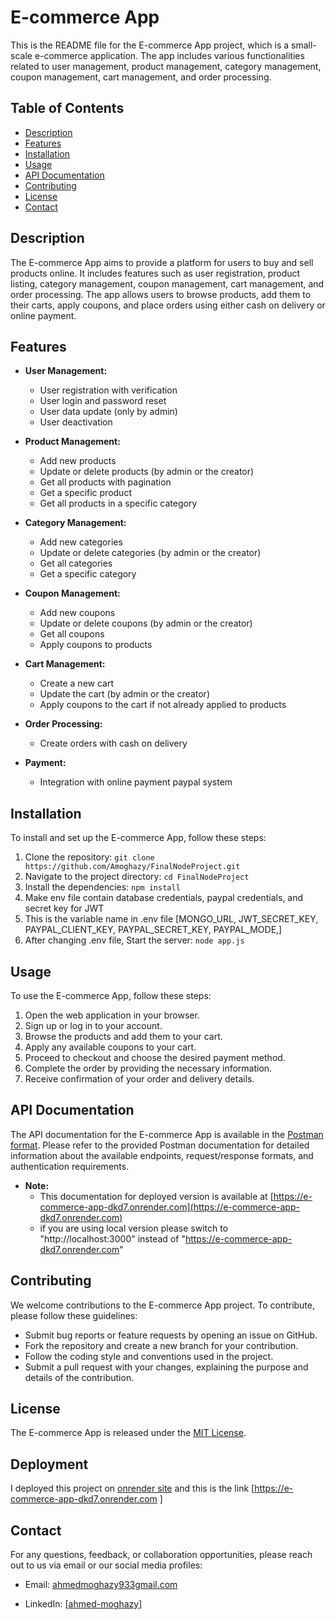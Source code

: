 # E-commerce App

This is the README file for the E-commerce App project, which is a small-scale e-commerce application. The app includes various functionalities related to user management, product management, category management, coupon management, cart management, and order processing.

## Table of Contents

- [Description](#description)
- [Features](#features)
- [Installation](#installation)
- [Usage](#usage)
- [API Documentation](#api-documentation)
- [Contributing](#contributing)
- [License](#license)
- [Contact](#contact)

## Description

The E-commerce App aims to provide a platform for users to buy and sell products online. It includes features such as user registration, product listing, category management, coupon management, cart management, and order processing. The app allows users to browse products, add them to their carts, apply coupons, and place orders using either cash on delivery or online payment.

## Features

- **User Management:**

  - User registration with verification
  - User login and password reset
  - User data update (only by admin)
  - User deactivation

- **Product Management:**

  - Add new products
  - Update or delete products (by admin or the creator)
  - Get all products with pagination
  - Get a specific product
  - Get all products in a specific category

- **Category Management:**

  - Add new categories
  - Update or delete categories (by admin or the creator)
  - Get all categories
  - Get a specific category

- **Coupon Management:**

  - Add new coupons
  - Update or delete coupons (by admin or the creator)
  - Get all coupons
  - Apply coupons to products

- **Cart Management:**

  - Create a new cart
  - Update the cart (by admin or the creator)
  - Apply coupons to the cart if not already applied to products

- **Order Processing:**

  - Create orders with cash on delivery

- **Payment:**
  - Integration with online payment paypal system

## Installation

To install and set up the E-commerce App, follow these steps:

1. Clone the repository: `git clone https://github.com/Amoghazy/FinalNodeProject.git`
2. Navigate to the project directory: `cd FinalNodeProject`
3. Install the dependencies: `npm install`
4. Make env file contain database credentials, paypal credentials, and secret key for JWT
5. This is the variable name in .env file [MONGO_URL,
   JWT_SECRET_KEY,
   PAYPAL_CLIENT_KEY,
   PAYPAL_SECRET_KEY,
   PAYPAL_MODE,]
6. After changing .env file, Start the server: `node app.js`

## Usage

To use the E-commerce App, follow these steps:

1. Open the web application in your browser.
2. Sign up or log in to your account.
3. Browse the products and add them to your cart.
4. Apply any available coupons to your cart.
5. Proceed to checkout and choose the desired payment method.
6. Complete the order by providing the necessary information.
7. Receive confirmation of your order and delivery details.

## API Documentation

The API documentation for the E-commerce App is available in the [Postman format](https://documenter.getpostman.com/view/32466610/2s9YywfKaa). Please refer to the provided Postman documentation for detailed information about the available endpoints, request/response formats, and authentication requirements.

- **Note:**
  - This documentation for deployed version is available at [https://e-commerce-app-dkd7.onrender.com](https://e-commerce-app-dkd7.onrender.com)
  - if you are using local version please switch to "http://localhost:3000" instead of "https://e-commerce-app-dkd7.onrender.com"

## Contributing

We welcome contributions to the E-commerce App project. To contribute, please follow these guidelines:

- Submit bug reports or feature requests by opening an issue on GitHub.
- Fork the repository and create a new branch for your contribution.
- Follow the coding style and conventions used in the project.
- Submit a pull request with your changes, explaining the purpose and details of the contribution.

## License

The E-commerce App is released under the [MIT License](LICENSE).

## Deployment

I deployed this project on [onrender site](https://onrender.com) and this is the link [https://e-commerce-app-dkd7.onrender.com ]

## Contact

For any questions, feedback, or collaboration opportunities, please reach out to us via email or our social media profiles:

- Email: [ahmedmoghazy933gmail.com](mailto:ahmedmoghazy933gmail.com)

- LinkedIn: [[ahmed-moghazy](https://www.linkedin.com/in/ahmed-moghazy-1115191aa/)]
